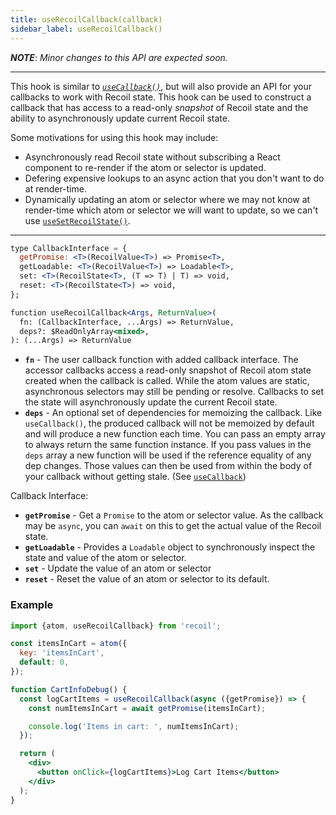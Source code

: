 ```yaml
---
title: useRecoilCallback(callback)
sidebar_label: useRecoilCallback()
---
```


***NOTE***: *Minor changes to this API are expected soon.*

----

This hook is similar to [*`useCallback()`*](https://reactjs.org/docs/hooks-reference.html#usecallback), but will also provide an API for your callbacks to work with Recoil state.  This hook can be used to construct a callback that has access to a read-only *snapshot* of Recoil state and the ability to asynchronously update current Recoil state.

Some motivations for using this hook may include:
* Asynchronously read Recoil state without subscribing a React component to re-render if the atom or selector is updated.
* Defering expensive lookups to an async action that you don't want to do at render-time.
* Dynamically updating an atom or selector where we may not know at render-time which atom or selector we will want to update, so we can't use [`useSetRecoilState()`](/docs/api-reference/core/useSetRecoilState).

---

```jsx
type CallbackInterface = {
  getPromise: <T>(RecoilValue<T>) => Promise<T>,
  getLoadable: <T>(RecoilValue<T>) => Loadable<T>,
  set: <T>(RecoilState<T>, (T => T) | T) => void,
  reset: <T>(RecoilState<T>) => void,
};

function useRecoilCallback<Args, ReturnValue>(
  fn: (CallbackInterface, ...Args) => ReturnValue,
  deps?: $ReadOnlyArray<mixed>,
): (...Args) => ReturnValue
```

* **`fn`** - The user callback function with added callback interface.  The accessor callbacks access a read-only snapshot of Recoil atom state created when the callback is called.  While the atom values are static, asynchronous selectors may still be pending or resolve.  Callbacks to set the state will asynchronously update the current Recoil state.
* **`deps`** - An optional set of dependencies for memoizing the callback.  Like `useCallback()`, the produced callback will not be memoized by default and will produce a new function each time.  You can pass an empty array to always return the same function instance.  If you pass values in the `deps` array a new function will be used if the reference equality of any dep changes.  Those values can then be used from within the body of your callback without getting stale.  (See [`useCallback`](https://reactjs.org/docs/hooks-reference.html#usecallback))

Callback Interface:
* **`getPromise`** - Get a `Promise` to the atom or selector value.  As the callback may be `async`, you can `await` on this to get the actual value of the Recoil state.
* **`getLoadable`** - Provides a `Loadable` object to synchronously inspect the state and value of the atom or selector.
* **`set`** - Update the value of an atom or selector
* **`reset`** - Reset the value of an atom or selector to its default.

### Example

```jsx
import {atom, useRecoilCallback} from 'recoil';

const itemsInCart = atom({
  key: 'itemsInCart',
  default: 0,
});

function CartInfoDebug() {
  const logCartItems = useRecoilCallback(async ({getPromise}) => {
    const numItemsInCart = await getPromise(itemsInCart);

    console.log('Items in cart: ', numItemsInCart);
  });

  return (
    <div>
      <button onClick={logCartItems}>Log Cart Items</button>
    </div>
  );
}
```
